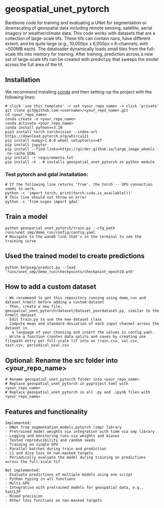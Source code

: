 # geospatial_unet_pytorch
Barebone code for training and evaluating a UNet for segmentation or downscaling of geospatial data including remote sensing, satellite, aerial imagery or weather/climate data. This code works with datasets that are a collection of large-scale tifs. These tifs can contain nans, have different extent, and be quite large (e.g., 10,000px x 6,000px x 8-channels, with ~500MB each). The dataloader dynamically loads small tiles from the full-scale tifs into memory for training. After training, prediction across a new set of large-scale tifs can be created with predict.py that sweeps the model across the full area of the tif.

## Installation
We recommend installing [conda](https://docs.conda.io/en/latest/) and then setting-up the project with the following lines:
```
# click 'use this template' -> set <your_repo_name> -> click 'private'
git clone git@github.com:<username>/<your_repo_name>.git
cd <your_repo_name>
conda create -n <your_repo_name>
conda activate <your_repo_name>
conda install python==3.10
pip3 install torch torchvision --index-url https://download.pytorch.org/whl/cu121
pip install numpy>1.0.0 wheel setuptools>=67
pip install jupyter
pip install --find-links=https://girder.github.io/large_image_wheels --no-cache GDAL
pip install -r requirements.txt
pip install -e . # installs geospatial_unet_pytorch as python module
```

### Test pytorch and gdal installation:
```
# If the following line returns 'True', the torch -- GPU connection seems to work.
python -c 'import torch; print(torch.cuda.is_available())'
# This line should not throw an error
python -c 'from osgeo import gdal'
```

## Train a model
```
python geospatial_unet_pytorch/train.py --cfg_path runs/unet_smp/demo_run/config/config.yaml
# Navigate to the wandb link that's in the terminal to see the training curve
```

## Used the trained model to create predictions 
```
python kelpseg/predict.py --load 'runs/unet_smp/demo_run/checkpoints/checkpoint_epoch10.pth'
```

## How to add a custom dataset
```
- We recommend to get this repository running using demo_run and dataset_hrmelt before adding a custom dataset
- Then, create a new file, geospatial_unet_pytorch/dataset/dataset_yourdataset.py, similar to the hrmelt dataset
- Edit train.py to use the new dataset class
- Compute mean and standard deviation of each input channel across the dataset in 
   a language of your choosing and insert the values in config.yaml.
- Write a function creates data splits and saves by creating one filepath entry per full-scale tif into as train.csv, val.csv, test.csv, periodical_eval.csv
```

## Optional: Rename the src folder into <your_repo_name>
```
# Rename geospatial_unet_pytorch folder into <your_repo_name>
# Replace geospatial_unet_pytorch in pyproject.toml with <your_repo_name>
# Replace geospatial_unet_pytorch in all .py and .ipynb files with <your_repo_name>
```

## Features and functionality
```
Implemented:
- UNet from segmentation_models.pytorch (smp) library
- Pretrained model weights via integration with timm via smp library
- Logging and monitoring runs via weights and biases
- Tested reproducibility and random seeds
- Training on single GPU
- Parallel batches during train and prediction
- L1 and dice loss on nan-masked targets
- Periodically evaluate the model during training on predictions across the full-scale tif

Not implemented:
- Evaluate predictions of multiple models using one script
- Python typing in all functions
- Multi-GPU
- Integration with pretrained models for geospatial data, e.g., SatCLIP
- Mixed precision
- Other loss functions on nan-masked targets
```